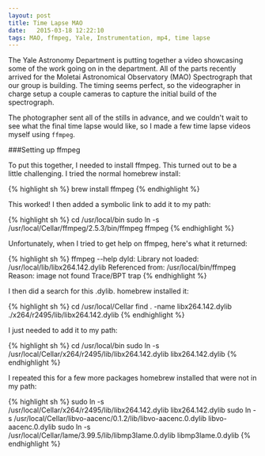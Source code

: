 ```yaml
---
layout: post
title: Time Lapse MAO
date:   2015-03-18 12:22:10
tags: MAO, ffmpeg, Yale, Instrumentation, mp4, time lapse
---
```


The Yale Astronomy Department is putting together a video showcasing some of
the work going on in the department. All of the parts recently arrived for the
Moletai Astronomical Observatory (MAO) Spectrograph that our group is
building. The timing seems perfect, so the videographer in charge setup a
couple cameras to capture the initial build of the spectrograph.

The photographer sent all of the stills in advance, and we couldn't wait to
see what the final time lapse would like, so I made a few time lapse videos
myself using `ffmpeg`.

###Setting up ffmpeg

To put this together, I needed to install ffmpeg. This turned out to be a \
little challenging. I tried the normal homebrew install:

{% highlight sh %}
brew install ffmpeg
{% endhighlight %}

This worked! I then added a symbolic link to add it to my path:

{% highlight sh %}
cd /usr/local/bin
sudo ln -s /usr/local/Cellar/ffmpeg/2.5.3/bin/ffmpeg ffmpeg
{% endhighlight %}

Unfortunately, when I tried to get help on ffmpeg, here's what it
returned:

{% highlight sh %}
ffmpeg --help
dyld: Library not loaded: /usr/local/lib/libx264.142.dylib
  Referenced from: /usr/local/bin/ffmpeg
  Reason: image not found
Trace/BPT trap
{% endhighlight %}

I then did a search for this .dylib. homebrew installed it:

{% highlight sh %}
cd /usr/local/Cellar
find . -name libx264.142.dylib
./x264/r2495/lib/libx264.142.dylib
{% endhighlight %}

I just needed to add it to my path:

{% highlight sh %}
cd /usr/local/bin
sudo ln -s /usr/local/Cellar/x264/r2495/lib/libx264.142.dylib libx264.142.dylib
{% endhighlight %}

I repeated this for a few more packages homebrew installed that were not in my
path:

{% highlight sh %}
sudo ln -s /usr/local/Cellar/x264/r2495/lib/libx264.142.dylib libx264.142.dylib
sudo ln -s /usr/local/Cellar/libvo-aacenc/0.1.2/lib/libvo-aacenc.0.dylib libvo-aacenc.0.dylib
sudo ln -s /usr/local/Cellar/lame/3.99.5/lib/libmp3lame.0.dylib libmp3lame.0.dylib
{% endhighlight %}

